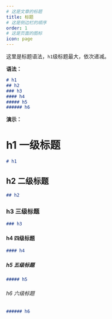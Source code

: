 ```yaml
---
# 这是文章的标题
title: 标题
# 这是侧边栏的顺序
order: 1
# 这是页面的图标
icon: page
---
```

这里是标题语法，`h1`级标题最大，依次递减。

**语法：**
```markdown
# h1
## h2
### h3
#### h4
##### h5
###### h6
```

**演示：**  
# h1 一级标题
```markdown
# h1
```

## h2 二级标题
```markdown
## h2
```
### h3 三级标题
```markdown
### h3
```
#### h4 四级标题
```markdown
#### h4
```
##### h5 五级标题
```markdown
##### h5
```
###### h6 六级标题
```markdown
###### h6
```

